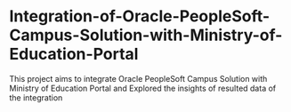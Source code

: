 # Integration-of-Oracle-PeopleSoft-Campus-Solution-with-Ministry-of-Education-Portal
This project aims to integrate Oracle PeopleSoft Campus Solution with Ministry of Education Portal and Explored the insights of resulted data of the integration
